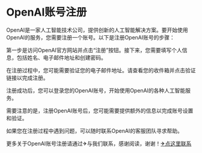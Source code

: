 # OpenAI账号注册

OpenAI是一家人工智能技术公司，提供创新的人工智能解决方案。要开始使用OpenAI的服务，您需要注册一个账号。以下是注册OpenAI账号的步骤：

第一步是访问OpenAI官方网站并点击“注册”按钮。接下来，您需要填写个人信息，包括姓名、电子邮件地址和创建密码。

在注册过程中，您可能需要验证您的电子邮件地址。请查看您的收件箱并点击验证链接以完成注册。

注册成功后，您可以登录您的OpenAI账号，开始使用OpenAI的各种人工智能服务。

需要注意的是，注册OpenAI账号后，您可能需要提供额外的信息以完成账号设置和验证。

如果您在注册过程中遇到问题，可以随时联系OpenAI的客服团队寻求帮助。

更多关于OpenAI账号注册请通过✈与我们联系，感谢阅读，谢谢！[✈点这里联系](https://ads.k02.cc)